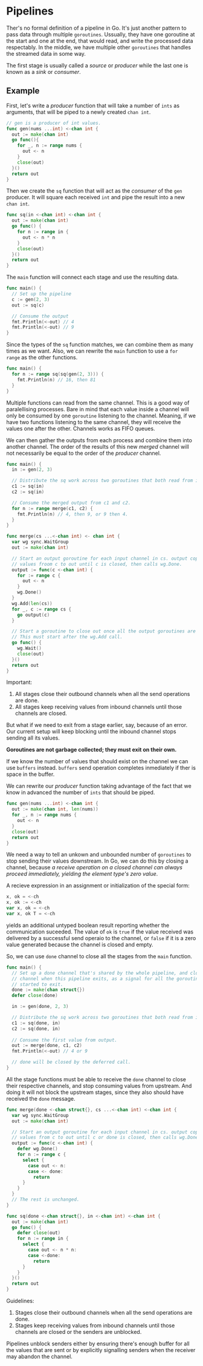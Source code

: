 # Pipelines

Ther's no formal definition of a pipeline in Go. It's just another pattern to
pass data through multiple `goroutines`. Ussually, they have one goroutine at
the start and one at the end, that would read, and write the processed data
respectably. In the middle, we have multiple other `goroutines` that handles
the streamed data in some way. 

The first stage is usually called a _source_ or _producer_ while the last one is
known as a _sink_ or _consumer_.

## Example

First, let's write a _producer_ function that will take a number of `ints` as
arguments, that will be piped to a newly created `chan int`.

```go
// gen is a producer of int values.
func gen(nums ...int) <-chan int {
  out := make(chan int)
  go func(){
    for _, n := range nums {
      out <- n
    }
    close(out)
  }()
  return out
}
```

Then we create the `sq` function that will act as the _consumer_ of the `gen` 
producer. It will square each received `int` and pipe the result into a new
`chan int`.

```go
func sq(in <-chan int) <-chan int {
  out := make(chan int)
  go func() {
    for n := range in {
      out <- n * n
    }
    close(out)
  }()
  return out
}
```

The `main` function will connect each stage and use the resulting data.

```go
func main() {
  // Set up the pipeline
  c := gen(2, 3)
  out := sq(c)

  // Consume the output
  fmt.Println(<-out) // 4
  fmt.Println(<-out) // 9
}
```

Since the types of the `sq` function matches, we can combine them as many
times as we want. Also, we can rewrite the `main` function to use a `for 
range` as the other functions.

```go
func main() {
  for n := range sq(sq(gen(2, 3))) {
    fmt.Println(n) // 16, then 81
  }
}
```

Multiple functions can read from the same channel. This is a good way of
paralellising processes. Bare in mind that each value inside a channel will only
be consumed by one `goroutine` listening to the channel. Meaning, if we have two
functions listening to the same channel, they will receive the values one after
the other. Channels works as FIFO queues.

We can then gather the outputs from each process and combine them into another
channel. The order of the results of this new _merged_ channel will not 
necessarily be equal to the order of the _producer_ channel.

```go
func main() {
  in := gen(2, 3)

  // Distribute the sq work across two goroutines that both read from in.
  c1 := sq(in)
  c2 := sq(in)

  // Consume the merged output from c1 and c2.
  for n := range merge(c1, c2) {
    fmt.Println(n) // 4, then 9, or 9 then 4.
  }
}
```

```go
func merge(cs ...<-chan int) <- chan int {
  var wg sync.WaitGroup
  out := make(chan int)

  // Start an output goroutine for each input channel in cs. output copies
  // values froom c to out until c is closed, then calls wg.Done.
  output := func(c <-chan int) {
    for := range c {
      out <- n
    }
    wg.Done()
  }
  wg.Add(len(cs))
  for _, c := range cs {
    go output(c)
  }

  // Start a goroutine to close out once all the output goroutines are done.
  // This must start after the wg.Add call.
  go func() {
    wg.Wait()
    close(out)
  }()
  return out
}
```

Important:

1. All stages close their outbound channels when all the send operations are
done.
2. All stages keep receiving values from inbound channels until those channels
are closed.

But what if we need to exit from a stage earlier, say, because of an error. Our
current setup will keep blocking until the inbound channel stops sending all its
values.

**Goroutines are not garbage collected; they must exit on their own.**

If we know the number of values that should exist on the channel we can use
`buffers` instead. `buffers` send operation completes inmediately if ther is
space in the buffer.

We can rewrite our _producer_ function taking advantage of the fact that we know
in advanced the number of `ints` that should be piped.

```go
func gen(nums ...int) <-chan int {
  out := make(chan int, len(nums))
  for _, n := range nums {
    out <- n
  }
  close(out)
  return out
}
```

We need a way to tell an unkown and unbounded number of `goroutines` to stop
sending their values downstream. In Go, we can do this by closing a channel,
because _a receive operation on a closed channel can always proceed immediately,
yielding the element type's zero value_.

A recieve expression in an assignment or initialization of the special form:

```go
x, ok = <-ch
x, ok := <-ch
var x, ok = <-ch
var x, ok T = <-ch
```

yields an additional untyped boolean result reporting whether the communication
suceeded. The value of `ok` is `true` if the value received was delivered by a
successful send operaio to the channel, or `false` if it is a zero value
generated because the channel is closed and empty.

So, we can use `done` channel to close all the stages from the `main` function.

```go
func main() {
  // Set up a done channel that's shared by the whole pipeline, and close that 
  // channel when this pipeline exits, as a signal for all the goroutines we 
  // started to exit.
  done := make(chan struct{})
  defer close(done)

  in := gen(done, 2, 3)

  // Distribute the sq work across two goroutines that both read from in.
  c1 := sq(done, in)
  c2 := sq(done, in)
  
  // Consume the first value from output.
  out := merge(done, c1, c2)
  fmt.Println(<-out) // 4 or 9

  // done will be closed by the deferred call.
}
```

All the stage functions must be able to receive the `done` channel to close
their respective channels, and stop consuming values from upstream. And doing it
will not block the upstream stages, since they also should have received the
`done` message.

```go
func merge(done <-chan struct{}, cs ...<-chan int) <-chan int {
  var wg sync.WaitGroup
  out := make(chan int)

  // Start an output goroutine for each input channel in cs. output copies
  // values from c to out until c or done is closed, then calls wg.Done.
  output := func(c <-chan int) {
    defer wg.Done()
    for n := range c {
      select {
        case out <- n:
        case <- done:
          return
      }
    }
  }
  // The rest is unchanged.
}

func sq(done <-chan struct{}, in <-chan int) <-chan int {
  out := make(chan int)
  go func() {
    defer close(out)
    for n := range in {
      select {
        case out <- n * n:
        case <-done:
          return
      }
    }
  }()
  return out
}
```

Guidelines:

1. Stages close their outbound channels when all the send operations are done.
2. Stages keep receiving values from inbound channels until those channels are
closed or the senders are unblocked.

Pipelines unblock senders either by ensuring there's enough buffer for all the 
values that are sent or by explicitly signalling senders when the receiver may
abandon the channel.

















